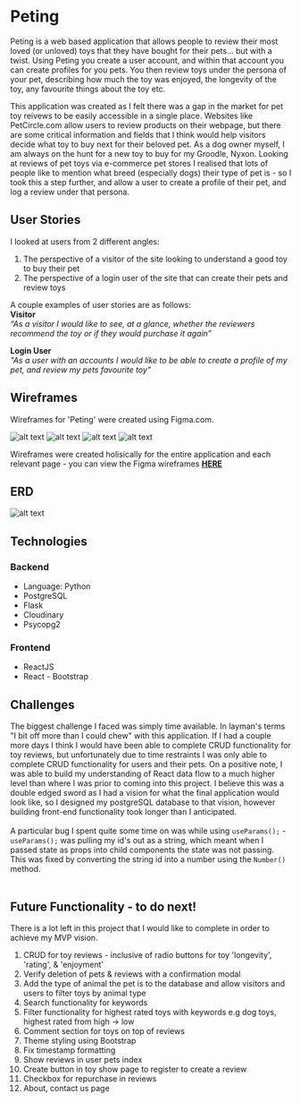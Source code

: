 # Peting
Peting is a web based application that allows people to review their most loved (or unloved) toys that they have bought for their pets... but with a twist. Using Peting you create a user account, and within that account you can create profiles for you pets. You then review toys under the persona of your pet, describing how much the toy was enjoyed, the longevity of the toy, any favourite things about the toy etc. 

This application was created as I felt there was a gap in the market for pet toy reivews to be easily accessible in a single place. Websites like PetCircle.com allow users to review products on their webpage, but there are some critical information and fields that I think would help visitors decide what toy to buy next for their beloved pet. As a dog owner myself, I am always on the hunt for a new toy to buy for my Groodle, Nyxon. Looking at reviews of pet toys via e-commerce pet stores I realised that lots of people like to mention what breed (especially dogs) their type of pet is - so I took this a step further, and allow a user to create a profile of their pet, and log a review under that persona. 

## User Stories
I looked at users from 2 different angles:
1. The perspective of a visitor of the site looking to understand a good toy to buy their pet
2. The perspective of a login user of the site that can create their pets and review toys 

A couple examples of user stories are as follows:
<br>
**Visitor** <br>
*“As a visitor I would like to see, at a glance, whether the reviewers recommend the toy or if they would purchase it again”*

**Login User** <br>
*"As a user with an accounts I would like to be able to create a profile of my pet, and review my pets favourite toy"*

## Wireframes
Wireframes for 'Peting' were created using Figma.com. 

![alt text](https://res.cloudinary.com/dtfpk4gbd/image/upload/v1661467130/Screen_Shot_2022-08-26_at_8.36.15_am_curikq.png)
![alt text](https://res.cloudinary.com/dtfpk4gbd/image/upload/v1661467129/Screen_Shot_2022-08-26_at_8.36.47_am_h21z7i.png)
![alt text](https://res.cloudinary.com/dtfpk4gbd/image/upload/v1661467129/Screen_Shot_2022-08-26_at_8.36.37_am_rmswva.png)
![alt text](https://res.cloudinary.com/dtfpk4gbd/image/upload/v1661467129/Screen_Shot_2022-08-26_at_8.36.27_am_qrilhv.png)

Wireframes were created holisically for the entire application and each relevant page - you can view the Figma wireframes __[HERE](https://www.figma.com/file/vIRoKV6LB5ikU2VwftUdHF/Project-4---Wireframes?node-id=0%3A1)__

## ERD
![alt text](https://res.cloudinary.com/dtfpk4gbd/image/upload/v1661469874/Capstone_Project_ERD_bpf0kk.jpg)
## Technologies
### Backend 
* Language: Python
* PostgreSQL
* Flask 
* Cloudinary
* Psycopg2

### Frontend
* ReactJS 
* React - Bootstrap

## Challenges
The biggest challenge I faced was simply time available. In layman's terms "I bit off more than I could chew" with this application. If I had a couple more days I think I would have been able to complete CRUD functionality for toy reviews, but unfortunately due to time restraints I was only able to complete CRUD functionality for users and their pets. On a positive note, I was able to build my understanding of React data flow to a much higher level than where I was prior to coming into this project. I believe this was a double edged sword as I had a vision for what the final application would look like, so I designed my postgreSQL database to that vision, however building front-end functionality took longer than I anticipated. 
<br>
<br>
A particular bug I spent quite some time on was while using ```useParams();``` - ```useParams();``` was pulling my id's out as a string, which meant when I passed state as props into child components the state was not passing. This was fixed by converting the string id into a number using the ```Number()``` method. 
<br>
<br>

## Future Functionality - to do next!
There is a lot left in this project that I would like to complete in order to achieve my MVP vision.
1. CRUD for toy reviews - inclusive of radio buttons for toy 'longevity', 'rating', & 'enjoyment'
2. Verify deletion of pets & reviews with a confirmation modal
3. Add the type of animal the pet is to the database and allow visitors and users to filter toys by animal type
4. Search functionality for keywords 
5. Filter functionality for highest rated toys with keywords e.g dog toys, highest rated from high -> low
6.  Comment section for toys on top of reviews
7. Theme styling using Bootstrap
8. Fix timestamp formatting
9. Show reviews in user pets index
10. Create button in toy show page to register to create a review
11. Checkbox for repurchase in reviews
12. About, contact us page

